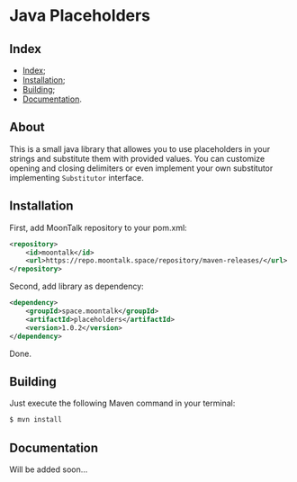 # Java Placeholders

## Index

- [Index](#about);
- [Installation](#installation);
- [Building](#building);
- [Documentation](#documentation).

## About

This is a small java library that allowes you to use placeholders in your strings
and substitute them with provided values. You can customize opening and closing 
delimiters or even implement your own substitutor implementing `Substitutor` interface.

## Installation

First, add MoonTalk repository to your pom.xml:

```xml
<repository>
    <id>moontalk</id>
    <url>https://repo.moontalk.space/repository/maven-releases/</url>
</repository>
```

Second, add library as dependency:

```xml
<dependency>
    <groupId>space.moontalk</groupId>
    <artifactId>placeholders</artifactId>
    <version>1.0.2</version>
</dependency>
```

Done.

## Building

Just execute the following Maven command in your terminal:

```bash
$ mvn install
```

## Documentation

Will be added soon...
